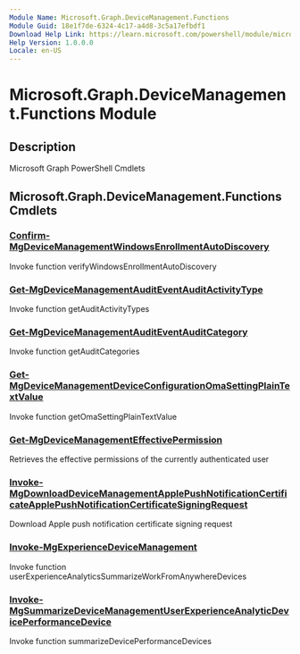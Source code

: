 ```yaml
---
Module Name: Microsoft.Graph.DeviceManagement.Functions
Module Guid: 18e1f7de-6324-4c17-a4d8-3c5a17efbdf1
Download Help Link: https://learn.microsoft.com/powershell/module/microsoft.graph.devicemanagement.functions
Help Version: 1.0.0.0
Locale: en-US
---
```


# Microsoft.Graph.DeviceManagement.Functions Module
## Description
Microsoft Graph PowerShell Cmdlets

## Microsoft.Graph.DeviceManagement.Functions Cmdlets
### [Confirm-MgDeviceManagementWindowsEnrollmentAutoDiscovery](Confirm-MgDeviceManagementWindowsEnrollmentAutoDiscovery.md)
Invoke function verifyWindowsEnrollmentAutoDiscovery

### [Get-MgDeviceManagementAuditEventAuditActivityType](Get-MgDeviceManagementAuditEventAuditActivityType.md)
Invoke function getAuditActivityTypes

### [Get-MgDeviceManagementAuditEventAuditCategory](Get-MgDeviceManagementAuditEventAuditCategory.md)
Invoke function getAuditCategories

### [Get-MgDeviceManagementDeviceConfigurationOmaSettingPlainTextValue](Get-MgDeviceManagementDeviceConfigurationOmaSettingPlainTextValue.md)
Invoke function getOmaSettingPlainTextValue

### [Get-MgDeviceManagementEffectivePermission](Get-MgDeviceManagementEffectivePermission.md)
Retrieves the effective permissions of the currently authenticated user

### [Invoke-MgDownloadDeviceManagementApplePushNotificationCertificateApplePushNotificationCertificateSigningRequest](Invoke-MgDownloadDeviceManagementApplePushNotificationCertificateApplePushNotificationCertificateSigningRequest.md)
Download Apple push notification certificate signing request

### [Invoke-MgExperienceDeviceManagement](Invoke-MgExperienceDeviceManagement.md)
Invoke function userExperienceAnalyticsSummarizeWorkFromAnywhereDevices

### [Invoke-MgSummarizeDeviceManagementUserExperienceAnalyticDevicePerformanceDevice](Invoke-MgSummarizeDeviceManagementUserExperienceAnalyticDevicePerformanceDevice.md)
Invoke function summarizeDevicePerformanceDevices

